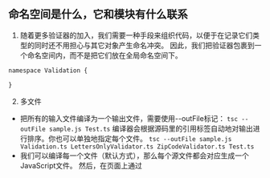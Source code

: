 ## 命名空间是什么，它和模块有什么联系

1.  随着更多验证器的加入，我们需要一种手段来组织代码，以便于在记录它们类型的同时还不用担心与其它对象产生命名冲突。 因此，我们把验证器包裹到一个命名空间内，而不是把它们放在全局命名空间下。
```javascript
namespace Validation {

}
```
2.  多文件
-   把所有的输入文件编译为一个输出文件，需要使用--outFile标记：
    `tsc --outFile sample.js Test.ts`
    编译器会根据源码里的引用标签自动地对输出进行排序。你也可以单独地指定每个文件。
    `tsc --outFile sample.js Validation.ts LettersOnlyValidator.ts
    ZipCodeValidator.ts Test.ts`
-   我们可以编译每一个文件（默认方式），那么每个源文件都会对应生成一个JavaScript文件。 然后，在页面上通过 <script>标签把所有生成的JavaScript文件按正确的顺序引进来
-   简化命名空间操作的方法是使用import q = x.y.z给常用的对象起一个短的名字
3.  外部命名空间：
因为这个库通过一个 <script>标签加载（不是通过模块加载器），它的声明文件使用内部模块来定义它的类型。 为了让TypeScript编译器识别它的类型，我们使用外部命名空间声明。
